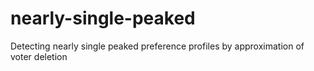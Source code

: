 # nearly-single-peaked
Detecting nearly single peaked preference profiles by approximation of voter deletion
